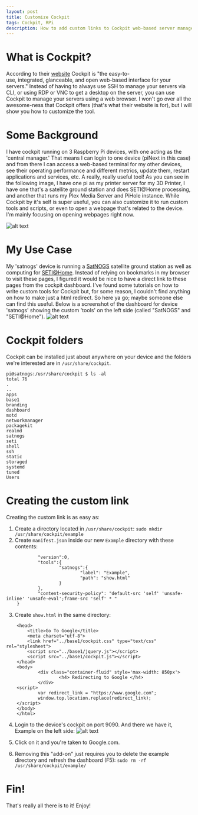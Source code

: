 ```yaml
---
layout: post
title: Customize Cockpit
tags: Cockpit, RPi
description: How to add custom links to Cockpit web-based server management tool.
---
```



# What is Cockpit?
According to their [website](https://cockpit-project.org/) Cockpit is "the easy-to-use, integrated, glanceable, and open web-based interface for your servers." Instead of having to always use SSH to manage your servers via CLI, or using RDP or VNC to get a desktop on the server, you can use Cockpit to manage your servers using a web browser. I won't go over all the awesome-ness that Cockpit offers (that's what their website is for), but I will show you how to customize the tool.


# Some Background
I have cockpit running on 3 Raspberry Pi devices, with one acting as the 'central manager.' That means I can login to one device (piNext in this case) and from there I can access a web-based terminal for my other devices, see their operating performance and different metrics, update them, restart applications and services, etc. A really, really useful tool! As you can see in the following image, I have one pi as my printer server for my 3D Printer, I have one that's a satellite ground station and does SETI@Home processing, and another that runs my Plex Media Server and PiHole instance. While Cockpit by it's self is super useful, you can also customize it to run custom tools and scripts, or even to open a webpage that's related to the device. I'm mainly focusing on opening webpages right now.

![alt text](https://cyb3rsinn3r.github.io/images/Cockpit/1.png "1")


# My Use Case
My 'satnogs' device is running a [SatNOGS](https://satnogs.org/) satellite ground station as well as computing for [SETI@Home](https://setiathome.berkeley.edu/). Instead of relying on bookmarks in my browser to visit these pages, I figured it would be nice to have a direct link to these pages from the cockpit dashboard. I've found some tutorials on how to write custom tools for Cockpit but, for some reason, I couldn't find anything on how to make just a html redirect. So here ya go; maybe someone else can find this useful. Below is a screenshot of the dashboard for device 'satnogs' showing the custom 'tools' on the left side (called "SatNOGS" and "SETI@Home").
![alt text](https://cyb3rsinn3r.github.io/images/Cockpit/2.png "2")


# Cockpit folders
Cockpit can be installed just about anywhere on your device and the folders we're interested are in `/usr/share/cockpit`.
```
pi@satnogs:/usr/share/cockpit $ ls -al
total 76
.
..
apps
base1
branding
dashboard
motd
networkmanager
packagekit
realmd
satnogs
seti
shell
ssh
static
storaged
systemd
tuned
Users
```

# Creating the custom link
Creating the custom link is as easy as:
1. Create a directory located in `/usr/share/cockpit`:
```sudo mkdir /usr/share/cockpit/example```
2. Create `manifest.json` inside our new `Example` directory with these contents:
```{
	        "version":0,
	        "tools":{
	                "satnogs":{
	                        "label": "Example",
	                        "path": "show.html"
	                }
	        },
	        "content-security-policy": "default-src 'self' 'unsafe-inline' 'unsafe-eval';frame-src 'self' * "
	}
```
	
3. Create `show.html` in the same directory:
	
```<html>
	<head>
	    <title>Go To Google</title>
	    <meta charset="utf-8">
	    <link href="../base1/cockpit.css" type="text/css" rel="stylesheet">
	    <script src="../base1/jquery.js"></script>
	    <script src="../base1/cockpit.js"></script>
	</head>
	<body>
	        <div class="container-fluid" style='max-width: 850px'>
	                <h4> Redirecting to Google </h4>
	        </div>
	<script>
	        var redirect_link = "https://www.google.com";
	        window.top.location.replace(redirect_link);
	</script>
	</body>
	</html>
```
	
4. Login to the device's cockpit on port 9090. And there we have it, Example on the left side:
![alt text](https://cyb3rsinn3r.github.io/images/Cockpit/3.png "3")
	
5. Click on it and you're taken to Google.com. 
6. Removing this "add-on" just requires you to delete the example directory and refresh the dashboard (F5):
```sudo rm -rf /usr/share/cockpit/example/```
	
# Fin!

That's really all there is to it! Enjoy!
